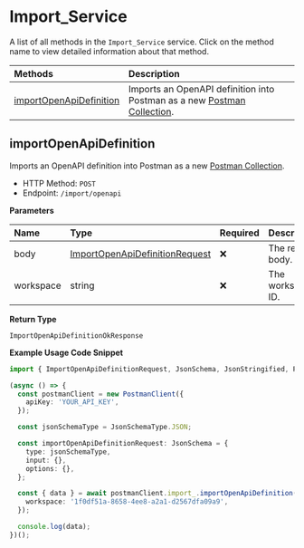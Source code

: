 # Import_Service

A list of all methods in the `Import_Service` service. Click on the method name to view detailed information about that method.

| Methods                                             | Description                                                                                                                                                 |
| :-------------------------------------------------- | :---------------------------------------------------------------------------------------------------------------------------------------------------------- |
| [importOpenApiDefinition](#importopenapidefinition) | Imports an OpenAPI definition into Postman as a new [Postman Collection](https://learning.postman.com/docs/getting-started/creating-the-first-collection/). |

## importOpenApiDefinition

Imports an OpenAPI definition into Postman as a new [Postman Collection](https://learning.postman.com/docs/getting-started/creating-the-first-collection/).

- HTTP Method: `POST`
- Endpoint: `/import/openapi`

**Parameters**

| Name      | Type                                                                          | Required | Description         |
| :-------- | :---------------------------------------------------------------------------- | :------- | :------------------ |
| body      | [ImportOpenApiDefinitionRequest](../models/ImportOpenApiDefinitionRequest.md) | ❌       | The request body.   |
| workspace | string                                                                        | ❌       | The workspace's ID. |

**Return Type**

`ImportOpenApiDefinitionOkResponse`

**Example Usage Code Snippet**

```typescript
import { ImportOpenApiDefinitionRequest, JsonSchema, JsonStringified, PostmanClient } from 'postman_client';

(async () => {
  const postmanClient = new PostmanClient({
    apiKey: 'YOUR_API_KEY',
  });

  const jsonSchemaType = JsonSchemaType.JSON;

  const importOpenApiDefinitionRequest: JsonSchema = {
    type: jsonSchemaType,
    input: {},
    options: {},
  };

  const { data } = await postmanClient.import_.importOpenApiDefinition(input, {
    workspace: '1f0df51a-8658-4ee8-a2a1-d2567dfa09a9',
  });

  console.log(data);
})();
```

<!-- This file was generated by liblab | https://liblab.com/ -->
